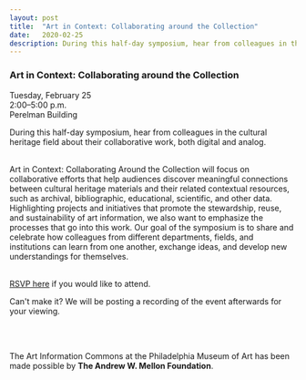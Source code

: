 ```yaml
---
layout: post 
title:  "Art in Context: Collaborating around the Collection"
date:   2020-02-25
description: During this half-day symposium, hear from colleagues in the cultural heritage field about their collaborative work, both digital and analog. 
---
```


### Art in Context: Collaborating around the Collection

Tuesday, February 25<br>
2:00–5:00 p.m.<br>
Perelman Building<br>

During this half-day symposium, hear from colleagues in the cultural heritage field about their collaborative work, both digital and analog. <br><br>

Art in Context: Collaborating Around the Collection will focus on collaborative efforts that help audiences discover meaningful connections between cultural heritage materials and their related contextual resources, such as archival, bibliographic, educational, scientific, and other data. Highlighting projects and initiatives that promote the stewardship, reuse, and sustainability of art information, we also want to emphasize the processes that go into this work. Our goal of the symposium is to share and celebrate how colleagues from different departments, fields, and institutions can learn from one another, exchange ideas, and develop new understandings for themselves.<br><br>


<a href="https://docs.google.com/forms/d/19QgMJhY1rt0vih7mN6jZhNmXXFgT1sx0bLePLHcDQDM/viewform?edit_requested=true">RSVP here</a> if you would like to attend.

Can't make it? We will be posting a recording of the event afterwards for your viewing.


<br><br>

The Art Information Commons at the Philadelphia Museum of Art has been made possible by <b>The Andrew W. Mellon Foundation</b>.
